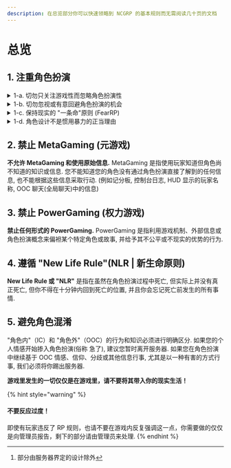 ```yaml
---
description: 在总览部分你可以快速领略到 NCGRP 的基本规则而无需阅读几十页的文档
---
```


# 总览

## 1. 注重角色扮演

<details>

<summary>1-a. 切勿只关注游戏性而忽略角色扮演性</summary>

玩家永远不要将注意力集中在游戏的某些方面或游戏的 "获胜"上，以免影响角色扮演。 这可能包括但不限于

* 过度关注角色或装备的属性
* 执行不适合角色的游戏任务或事情
* 建造无意义或不用于进行角色扮演的建筑
* 制造枪械或装备，但无意愿出售或交易
* 自行进行游戏行为，而非进行角色扮演或与其他玩家互动
* 在没有角色目的的情况下积累服务器财富、资源或有价值的物品
* 不断攻击玩家而没有充分的目的或玩家交流

</details>

<details>

<summary>1-b. 切勿忽视或有意回避角色扮演的机会</summary>

玩家必须尽力避免忽视, 无视或有意避开他人的角色扮演. "Farming"或收集资源不是避开互动的正当理由. 请始终参与您周围正在进行的角色扮演, 如果您因事先有约定或个人原因而必须绕过某个场景, 请给你的角色一个身临其境的理由, 然后再继续其他事情. 严禁 FailRP.

</details>

<details>

<summary>1-c. 保持现实的 "一条命"原则 (FearRP)</summary>

尽管游戏机制允许玩家在被击倒后重生, 但您在任何时候都必须珍惜自己和其他角色的生命. 角色的行为应始终符合现实情况(服务器中游戏性刻意设置的除外), 尤其是可能导致人员受伤或死亡的情况. 切勿做出不珍惜角色生命或求生欲的行为.

</details>

<details>

<summary>1-d. 角色设计不是惯用暴力的正当理由</summary>

在角色扮演中, 所有互动都应由角色经历驱使, 暴力行为通常应是最后的选择. "角色设计[^1]" 绝不能成为无视服务器规则的理由. 如果发现玩家习惯性地采取暴力或犯罪行为, 尤其是不与圈子外的角色互动或不愿意与圈子外的角色进行角色扮演, 则可能会被踢出服务器.

</details>

## 2. 禁止 MetaGaming (元游戏)

**不允许 MetaGaming 和使用原始信息.** MetaGaming 是指使用玩家知道但角色尚不知道的知识或信息. 您不能知道您的角色没有通过角色扮演直接了解到的任何信息, 也不能根据这些信息采取行动. (例如记分板, 控制台日志, HUD 显示的玩家名称, OOC 聊天(全局聊天)中的信息)

## 3. 禁止 PowerGaming (权力游戏)

**禁止任何形式的 PowerGaming.** PowerGaming 是指利用游戏机制、外部信息或角色扮演概念来偏袒某个特定角色或故事, 并给予其不公平或不现实的优势的行为.

## 4. 遵循 "New Life Rule"(NLR | 新生命原则)

**New Life Rule 或 "NLR"** 是指在虽然在角色扮演过程中死亡, 但实际上并没有真正死亡, 但你不得在十分钟内回到死亡的位置, 并且你会忘记死亡前发生的所有事情.

## 5. 避免角色混淆

"角色内"（IC）和 "角色外"（OOC）的行为和知识必须进行明确区分.  如果您的个人情感开始掺入角色扮演(俗称 急了), 建议您暂时离开服务器. 如果您在角色扮演中继续基于 OOC 情感、信仰、分歧或其他信息行事, 尤其是以一种有害的方式行事, 我们必须将你踢出服务器.

**游戏里发生的一切仅仅是在游戏里，请不要将其带入你的现实生活！**

{% hint style="warning" %}
#### 不要反应过度！

即使有玩家违反了 RP 规则，也请不要在游戏内反复强调这一点，你需要做的仅仅是向管理员报告，剩下的部分请由管理员来处理.
{% endhint %}

[^1]: 部分由服务器界定的设计除外
